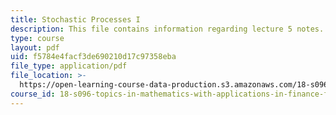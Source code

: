 ```yaml
---
title: Stochastic Processes I
description: This file contains information regarding lecture 5 notes.
type: course
layout: pdf
uid: f5784e4facf3de690210d17c97358eba
file_type: application/pdf
file_location: >-
  https://open-learning-course-data-production.s3.amazonaws.com/18-s096-topics-in-mathematics-with-applications-in-finance-fall-2013/f5784e4facf3de690210d17c97358eba_MIT18_S096F13_lecnote5.pdf
course_id: 18-s096-topics-in-mathematics-with-applications-in-finance-fall-2013
---
```

